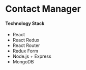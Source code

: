 # Contact Manager

#### Technology Stack

* React
* React Redux
* React Router
* Redux Form
* Node.js + Express
* MongoDB
